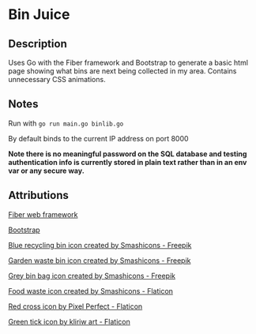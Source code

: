 # Bin Juice

## Description

Uses Go with the Fiber framework and Bootstrap to generate a basic html page showing what bins are next being collected in my area. Contains unnecessary CSS animations.

## Notes

Run with `go run main.go binlib.go`

By default binds to the current IP address on port 8000

**Note there is no meaningful password on the SQL database and testing authentication info is currently stored in plain text rather than in an env var or any secure way.**

## Attributions

[Fiber web framework](https://gofiber.io)

[Bootstrap](https://getbootstrap.com)

[Blue recycling bin icon created by Smashicons - Freepik](https://www.freepik.com/icon/bin_10509062)

[Garden waste bin icon created by Smashicons - Freepik](https://www.freepik.com/icon/bin_6303004)

[Grey bin bag icon created by Smashicons - Freepik](https://www.freepik.com/icon/bag_10722122)

[Food waste icon created by Smashicons - Flaticon](https://www.flaticon.com/free-icons/food-waste)

[Red cross icon by Pixel Perfect - Flaticon](https://www.flaticon.com/free-icons/delete)

[Green tick icon by kliriw art - Flaticon](https://www.flaticon.com/free-icons/correct)